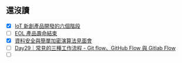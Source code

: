 ## 還沒讀
- [x] [IoT 新創產品開發的六個階段](製作流程/IoT%20新創產品開發的六個階段.md)
- [ ] [EOL 產品壽命結束](https://zh.m.wikipedia.org/zh-tw/%E7%94%A2%E5%93%81%E5%A3%BD%E5%91%BD%E7%B5%90%E6%9D%9F)
- [x] [資料安全與簡單加密演算法見面會](https://ithelp.ithome.com.tw/users/20103434/ironman/1225?page=3)
- [ ] [Day29｜常見的三種工作流程 - Git flow、GitHub Flow 與 Gitlab Flow](https://ithelp.ithome.com.tw/articles/10281080)
- [ ] []()